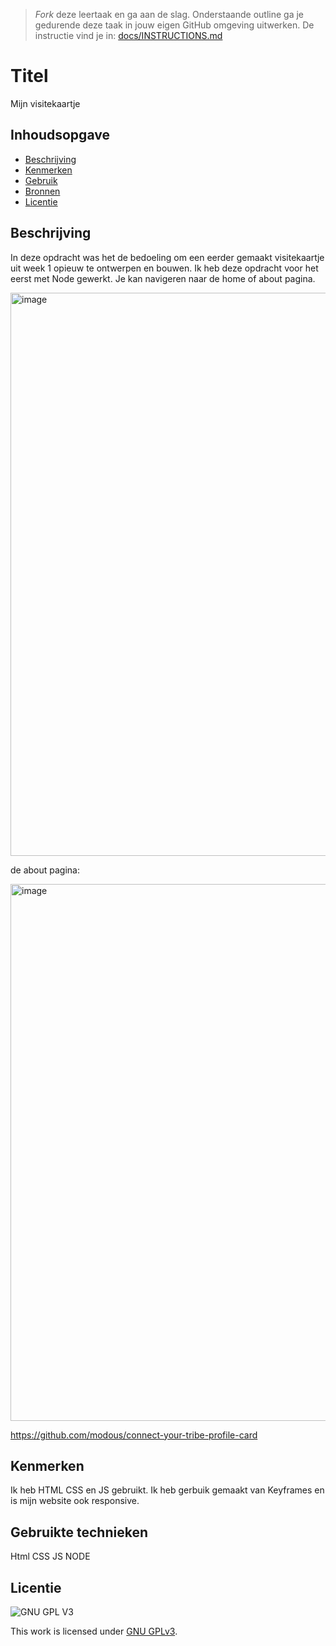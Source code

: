 > _Fork_ deze leertaak en ga aan de slag. Onderstaande outline ga je gedurende deze taak in jouw eigen GitHub omgeving uitwerken. De instructie vind je in: [docs/INSTRUCTIONS.md](docs/INSTRUCTIONS.md)

# Titel
Mijn visitekaartje

## Inhoudsopgave

  * [Beschrijving](#beschrijving)
  * [Kenmerken](#kenmerken)
  * [Gebruik](#gebruik)
  * [Bronnen](#bronnen)
  * [Licentie](#licentie)

## Beschrijving
In deze opdracht was het de bedoeling om een eerder gemaakt visitekaartje uit week 1 opieuw te ontwerpen en bouwen. Ik heb deze opdracht voor het eerst met Node gewerkt. Je kan navigeren naar de home of about pagina.

<img width="901" alt="image" src="https://user-images.githubusercontent.com/34092733/222955720-92e79816-e7ad-4059-8525-a4e87c9fb937.png">

de about pagina:

<img width="859" alt="image" src="https://user-images.githubusercontent.com/34092733/222955758-c42cd087-b9fd-4918-8208-2adbd7556a22.png">

https://github.com/modous/connect-your-tribe-profile-card

## Kenmerken
Ik heb HTML CSS en JS gebruikt. Ik heb gerbuik gemaakt van Keyframes en is mijn website ook responsive.

## Gebruikte technieken
 Html
 CSS
 JS
 NODE
 
## Licentie

![GNU GPL V3](https://www.gnu.org/graphics/gplv3-127x51.png)

This work is licensed under [GNU GPLv3](./LICENSE).
